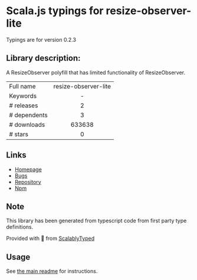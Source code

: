 
# Scala.js typings for resize-observer-lite

Typings are for version 0.2.3

## Library description:
A ResizeObserver polyfill that has limited functionality of ResizeObserver.

|                    |                 |
| ------------------ | :-------------: |
| Full name          | resize-observer-lite |
| Keywords           | - |
| # releases         | 2 |
| # dependents       | 3 |
| # downloads        | 633638 |
| # stars            | 0 |

## Links
- [Homepage](https://github.com/d6u/resize-observer-lite#readme)
- [Bugs](https://github.com/d6u/resize-observer-lite/issues)
- [Repository](https://github.com/d6u/resize-observer-lite)
- [Npm](https://www.npmjs.com/package/resize-observer-lite)
    


## Note
This library has been generated from typescript code from first party type definitions.

Provided with :purple_heart: from [ScalablyTyped](https://github.com/oyvindberg/ScalablyTyped)

## Usage
See [the main readme](../../readme.md) for instructions.


